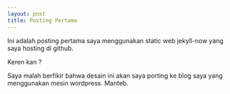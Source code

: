 ```yaml
---
layout: post
title: Posting Pertama
---
```


Ini adalah posting pertama saya menggunakan static web jekyll-now yang saya hosting di github.

Keren kan ?

Saya malah berfikir bahwa desain ini akan saya porting ke blog saya yang menggunakan mesin wordpress. Manteb.
